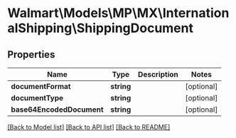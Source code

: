 # Walmart\Models\MP\MX\InternationalShipping\ShippingDocument

## Properties

Name | Type | Description | Notes
------------ | ------------- | ------------- | -------------
**documentFormat** | **string** |  | [optional]
**documentType** | **string** |  | [optional]
**base64EncodedDocument** | **string** |  | [optional]


[[Back to Model list]](./) [[Back to API list]](../../../../../README.md#supported-apis) [[Back to README]](../../../../../README.md)
